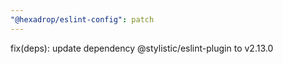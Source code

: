 ```yaml
---
"@hexadrop/eslint-config": patch
---
```


fix(deps): update dependency @stylistic/eslint-plugin to v2.13.0

